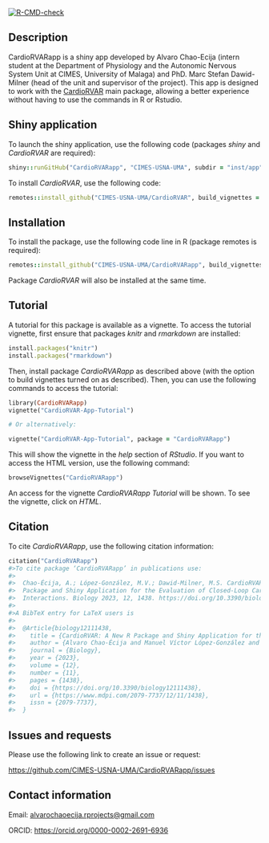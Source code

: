 <!-- badges: start -->
[![R-CMD-check](https://github.com/CIMES-USNA-UMA/CardioRVARapp/actions/workflows/R-CMD-check.yaml/badge.svg)](https://github.com/CIMES-USNA-UMA/CardioRVARapp/actions/workflows/R-CMD-check.yaml)
<!-- badges: end -->



## Description

CardioRVARapp is a shiny app developed by Alvaro Chao-Ecija (intern student at the 
Department of Physiology and the Autonomic Nervous System Unit at CIMES, University of
Malaga) and PhD. Marc Stefan Dawid-Milner (head of the unit and supervisor of the project). 
This app is designed to work with the [CardioRVAR](https://github.com/CIMES-USNA-UMA/CardioRVAR) main package,
allowing a better experience without having to use the commands in R or Rstudio.

## Shiny application

To launch the shiny application, use the following code (packages *shiny* and *CardioRVAR* are required):

```ruby
shiny::runGitHub("CardioRVARapp", "CIMES-USNA-UMA", subdir = "inst/app", launch.browser = TRUE)
```

To install *CardioRVAR*, use the following code:

```ruby
remotes::install_github("CIMES-USNA-UMA/CardioRVAR", build_vignettes = TRUE)
```

## Installation

To install the package, use the following code line in R (package remotes is required):

```ruby
remotes::install_github("CIMES-USNA-UMA/CardioRVARapp", build_vignettes = TRUE)
```

Package *CardioRVAR* will also be installed at the same time.

## Tutorial

A tutorial for this package is available as a vignette. To access the tutorial vignette,
first ensure that packages *knitr* and *rmarkdown* are installed:

```ruby
install.packages("knitr")
install.packages("rmarkdown")
```

Then, install package *CardioRVARapp* as described above (with the option to build vignettes turned on as
described). Then, you can use the following commands to access the tutorial:

```ruby
library(CardioRVARapp)
vignette("CardioRVAR-App-Tutorial")

# Or alternatively:

vignette("CardioRVAR-App-Tutorial", package = "CardioRVARapp")
```
This will show the vignette in the *help* section of *RStudio*. If you want to access
the HTML version, use the following command:

```ruby
browseVignettes("CardioRVARapp")
```

An access for the vignette *CardioRVARapp Tutorial* will be shown. To see the vignette, click on
*HTML*.

## Citation

To cite *CardioRVARapp*, use the following citation information:

```ruby
citation("CardioRVARapp")
#>To cite package ‘CardioRVARapp’ in publications use:
#>
#>  Chao-Écija, A.; López-González, M.V.; Dawid-Milner, M.S. CardioRVAR: A New R
#>  Package and Shiny Application for the Evaluation of Closed-Loop Cardiovascular
#>  Interactions. Biology 2023, 12, 1438. https://doi.org/10.3390/biology12111438
#>
#>A BibTeX entry for LaTeX users is
#>
#>  @Article{biology12111438,
#>    title = {CardioRVAR: A New R Package and Shiny Application for the Evaluation of #>Closed-Loop Cardiovascular Interactions},
#>    author = {Alvaro Chao-Écija and Manuel Víctor López-González and Marc Stefan #>Dawid-Milner},
#>    journal = {Biology},
#>    year = {2023},
#>    volume = {12},
#>    number = {11},
#>    pages = {1438},
#>    doi = {https://doi.org/10.3390/biology12111438},
#>    url = {https://www.mdpi.com/2079-7737/12/11/1438},
#>    issn = {2079-7737},
#>  }
```

## Issues and requests

Please use the following link to create an issue or request:

https://github.com/CIMES-USNA-UMA/CardioRVARapp/issues

## Contact information

Email: alvarochaoecija.rprojects@gmail.com

ORCID: https://orcid.org/0000-0002-2691-6936
